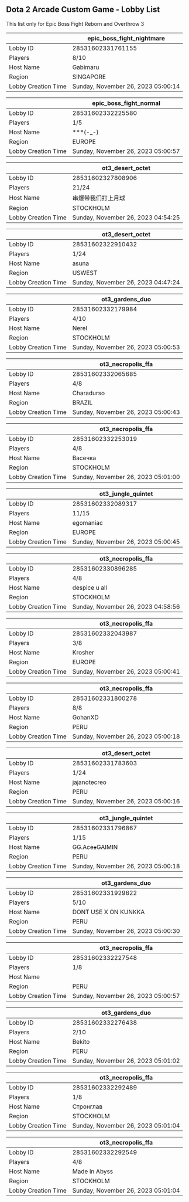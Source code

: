 ## Dota 2 Arcade Custom Game - Lobby List

This list only for Epic Boss Fight Reborn and Overthrow 3

|  | epic_boss_fight_nightmare |
| ------ | ------ |
| Lobby ID | 28531602331761155 |
| Players | 8/10 |
| Host Name | Gabimaru |
| Region | SINGAPORE |
| Lobby Creation Time | Sunday, November 26, 2023 05:00:14 |


|  | epic_boss_fight_normal |
| ------ | ------ |
| Lobby ID | 28531602332225580 |
| Players | 1/5 |
| Host Name | ***(-_-) |
| Region | EUROPE |
| Lobby Creation Time | Sunday, November 26, 2023 05:00:57 |


|  | ot3_desert_octet |
| ------ | ------ |
| Lobby ID | 28531602327808906 |
| Players | 21/24 |
| Host Name | 串爆带我们打上月球 |
| Region | STOCKHOLM |
| Lobby Creation Time | Sunday, November 26, 2023 04:54:25 |


|  | ot3_desert_octet |
| ------ | ------ |
| Lobby ID | 28531602322910432 |
| Players | 1/24 |
| Host Name | asuna |
| Region | USWEST |
| Lobby Creation Time | Sunday, November 26, 2023 04:47:24 |


|  | ot3_gardens_duo |
| ------ | ------ |
| Lobby ID | 28531602332179984 |
| Players | 4/10 |
| Host Name | Nerel |
| Region | STOCKHOLM |
| Lobby Creation Time | Sunday, November 26, 2023 05:00:53 |


|  | ot3_necropolis_ffa |
| ------ | ------ |
| Lobby ID | 28531602332065685 |
| Players | 4/8 |
| Host Name | Charadurso |
| Region | BRAZIL |
| Lobby Creation Time | Sunday, November 26, 2023 05:00:43 |


|  | ot3_necropolis_ffa |
| ------ | ------ |
| Lobby ID | 28531602332253019 |
| Players | 4/8 |
| Host Name | Васечка |
| Region | STOCKHOLM |
| Lobby Creation Time | Sunday, November 26, 2023 05:01:00 |


|  | ot3_jungle_quintet |
| ------ | ------ |
| Lobby ID | 28531602332089317 |
| Players | 11/15 |
| Host Name | egomaniac |
| Region | EUROPE |
| Lobby Creation Time | Sunday, November 26, 2023 05:00:45 |


|  | ot3_necropolis_ffa |
| ------ | ------ |
| Lobby ID | 28531602330896285 |
| Players | 4/8 |
| Host Name | despice u all |
| Region | STOCKHOLM |
| Lobby Creation Time | Sunday, November 26, 2023 04:58:56 |


|  | ot3_necropolis_ffa |
| ------ | ------ |
| Lobby ID | 28531602332043987 |
| Players | 3/8 |
| Host Name | Krosher |
| Region | EUROPE |
| Lobby Creation Time | Sunday, November 26, 2023 05:00:41 |


|  | ot3_necropolis_ffa |
| ------ | ------ |
| Lobby ID | 28531602331800278 |
| Players | 8/8 |
| Host Name | GohanXD |
| Region | PERU |
| Lobby Creation Time | Sunday, November 26, 2023 05:00:18 |


|  | ot3_desert_octet |
| ------ | ------ |
| Lobby ID | 28531602331783603 |
| Players | 1/24 |
| Host Name | jajanotecreo |
| Region | PERU |
| Lobby Creation Time | Sunday, November 26, 2023 05:00:16 |


|  | ot3_jungle_quintet |
| ------ | ------ |
| Lobby ID | 28531602331796867 |
| Players | 1/15 |
| Host Name | GG.Ace♠GAIMIN |
| Region | PERU |
| Lobby Creation Time | Sunday, November 26, 2023 05:00:18 |


|  | ot3_gardens_duo |
| ------ | ------ |
| Lobby ID | 28531602331929622 |
| Players | 5/10 |
| Host Name | DONT USE X ON KUNKKA |
| Region | PERU |
| Lobby Creation Time | Sunday, November 26, 2023 05:00:30 |


|  | ot3_necropolis_ffa |
| ------ | ------ |
| Lobby ID | 28531602332227548 |
| Players | 1/8 |
| Host Name | <Arkany> |
| Region | PERU |
| Lobby Creation Time | Sunday, November 26, 2023 05:00:57 |


|  | ot3_gardens_duo |
| ------ | ------ |
| Lobby ID | 28531602332276438 |
| Players | 2/10 |
| Host Name | Bekito |
| Region | PERU |
| Lobby Creation Time | Sunday, November 26, 2023 05:01:02 |


|  | ot3_necropolis_ffa |
| ------ | ------ |
| Lobby ID | 28531602332292489 |
| Players | 1/8 |
| Host Name | Стронглав |
| Region | STOCKHOLM |
| Lobby Creation Time | Sunday, November 26, 2023 05:01:04 |


|  | ot3_necropolis_ffa |
| ------ | ------ |
| Lobby ID | 28531602332292549 |
| Players | 4/8 |
| Host Name | Made in Abyss |
| Region | STOCKHOLM |
| Lobby Creation Time | Sunday, November 26, 2023 05:01:04 |


